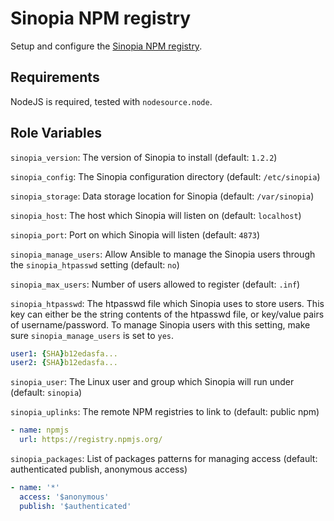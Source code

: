 # Sinopia NPM registry

Setup and configure the [Sinopia NPM registry](https://github.com/rlidwka/sinopia).

## Requirements

NodeJS is required, tested with `nodesource.node`.

## Role Variables

`sinopia_version`: The version of Sinopia to install (default: `1.2.2`)

`sinopia_config`: The Sinopia configuration directory (default: `/etc/sinopia`)

`sinopia_storage`: Data storage location for Sinopia (default: `/var/sinopia`)

`sinopia_host`: The host which Sinopia will listen on (default: `localhost`)

`sinopia_port`: Port on which Sinopia will listen (default: `4873`)

`sinopia_manage_users`: Allow Ansible to manage the Sinopia users through the `sinopia_htpasswd` setting (default: `no`)

`sinopia_max_users`: Number of users allowed to register (default: `.inf`)

`sinopia_htpasswd`: The htpasswd file which Sinopia uses to store users. This key can either be the string contents of the htpasswd file, or key/value pairs of username/password. To manage Sinopia users with this setting, make sure `sinopia_manage_users` is set to `yes`.

```yaml
user1: {SHA}b12edasfa...
user2: {SHA}b12edasfa...
```

`sinopia_user`: The Linux user and group which Sinopia will run under (default: `sinopia`)

`sinopia_uplinks`: The remote NPM registries to link to (default: public npm)

```yaml
- name: npmjs
  url: https://registry.npmjs.org/
```

`sinopia_packages`: List of packages patterns for managing access (default: authenticated publish, anonymous access)

```yaml
- name: '*'
  access: '$anonymous'
  publish: '$authenticated'
```
